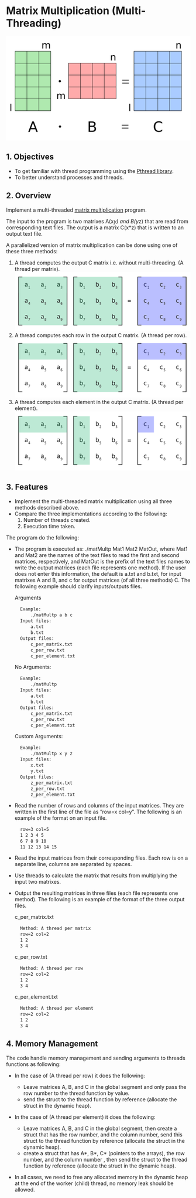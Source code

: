 # Matrix Multiplication (Multi-Threading)

![Matrix Multiplication](MatMul.png)

## 1. Objectives

* To get familiar with thread programming using the [Pthread library](https://hpc-tutorials.llnl.gov/posix/).
* To better understand processes and threads.

## 2. Overview

Implement a multi-threaded [matrix multiplication](https://www.mathsisfun.com/algebra/matrix-multiplying.html) program.

The input to the program is two matrixes A(x*y) and B(y*z) that are read from corresponding text files. The output is a matrix C(x*z) that is written to an output text file.

A parallelized version of matrix multiplication can be done using one of these three methods:

1. A thread computes the output C matrix i.e. without multi-threading. (A thread per matrix).
![A Thread per row](per_matrix.png)
2. A thread computes each row in the output C matrix. (A thread per row).
![A Thread per row](per_row.png)
3. A thread computes each element in the output C matrix. (A thread per element).
![A Thread per element](per_element.png)

## 3. Features

* Implement the multi-threaded matrix multiplication using all three methods described above.
* Compare the three implementations according to the following:
    1. Number of threads created.
    2. Execution time taken.

The program do the following:

* The program is executed as: ./matMultp Mat1 Mat2 MatOut, where Mat1 and Mat2 are the names of the text files to read the first and second matrices, respectively, and MatOut is the prefix of the text files names to write the output matrices (each file represents one method). If the user does not enter this information, the default is a.txt and b.txt, for input matrixes A and B, and c for output matrices (of all three methods) C. The following example should clarify inputs/outputs files.

    Arguments

        Example: 
            ./matMultp a b c
        Input files: 
            a.txt 
            b.txt
        Output files: 
            c_per_matrix.txt
            c_per_row.txt
            c_per_element.txt

    No Arguments:

        Example: 
            ./matMultp
        Input files: 
            a.txt 
            b.txt
        Output files: 
            c_per_matrix.txt
            c_per_row.txt
            c_per_element.txt

    Custom Arguments:

        Example: 
            ./matMultp x y z
        Input files: 
            x.txt 
            y.txt
        Output files: 
            z_per_matrix.txt
            z_per_row.txt
            z_per_element.txt

* Read the number of rows and columns of the input matrices. They are written in the first line of the file as ”row=x col=y”. The following is an example of the format on an input file.

        row=3 col=5
        1 2 3 4 5
        6 7 8 9 10
        11 12 13 14 15

* Read the input matrices from their corresponding files. Each row is on a separate line, columns are separated by spaces.
* Use threads to calculate the matrix that results from multiplying the input two matrixes.
* Output the resulting matrices in three files (each file represents one method). The following is an example of the format of the three output files.

    c_per_matrix.txt

        Method: A thread per matrix
        row=2 col=2
        1 2
        3 4

    c_per_row.txt

        Method: A thread per row
        row=2 col=2
        1 2
        3 4

    c_per_element.txt

        Method: A thread per element
        row=2 col=2
        1 2
        3 4

## 4. Memory Management

The code handle memory management and sending arguments to threads functions as following:

* In the case of (A thread per row) it does the following:
  * Leave matrices A, B, and C in the global segment and only pass the row number to the thread function by value.
  * send the struct to the thread function by reference (allocate the struct in the dynamic heap).
  
* In the case of (A thread per element) it does the following:
  * Leave matrices A, B, and C in the global segment, then create a struct that has the row number, and the column number, send this struct to the thread function by reference (allocate the struct in the dynamic heap).
  * create a struct that has A*, B*, C* (pointers to the arrays), the row number, and the column number , then send the struct to the thread function by reference (allocate the struct in the dynamic heap).
* In all cases, we need to free any allocated memory in the dynamic heap at the end of the worker (child) thread, no memory leak should be allowed.
